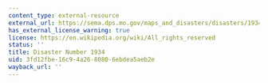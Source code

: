 ```yaml
---
content_type: external-resource
external_url: https://sema.dps.mo.gov/maps_and_disasters/disasters/1934.php
has_external_license_warning: true
license: https://en.wikipedia.org/wiki/All_rights_reserved
status: ''
title: Disaster Number 1934
uid: 3fd12fbe-16c9-4a26-8080-6ebdea5aeb2e
wayback_url: ''
---
```

